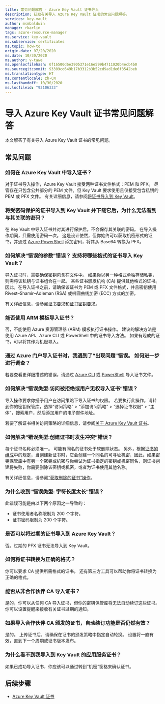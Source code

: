 ```yaml
---
title: 常见问题解答 - Azure Key Vault 证书导入
description: 获取有关导入 Azure Key Vault 证书的常见问题解答。
services: key-vault
author: msmbaldwin
manager: rkarlin
tags: azure-resource-manager
ms.service: key-vault
ms.subservice: certificates
ms.topic: how-to
origin.date: 07/20/2020
ms.date: 10/30/2020
ms.author: v-tawe
ms.openlocfilehash: 0f16500d6e3905371e16e599b4711020b4ecb4b0
ms.sourcegitcommit: 93309cd649b17b3312b3b52cd9ad1de6f3542beb
ms.translationtype: HT
ms.contentlocale: zh-CN
ms.lasthandoff: 10/30/2020
ms.locfileid: "93106333"
---
```

# <a name="importing-azure-key-vault-certificates-faq"></a>导入 Azure Key Vault 证书常见问题解答

本文解答了有关导入 Azure Key Vault 证书的常见问题。

## <a name="frequently-asked-questions"></a>常见问题

### <a name="how-can-i-import-a-certificate-in-azure-key-vault"></a>如何在 Azure Key Vault 中导入证书？

对于证书导入操作，Azure Key Vault 接受两种证书文件格式：PEM 和 PFX。 尽管存在只包含公共部分的 PEM 文件，但 Key Vault 要求使用且仅接受包含私钥的 PEM 或 PFX 文件。 有关详细信息，请参阅[将证书导入到 Key Vault](https://docs.microsoft.com/azure/key-vault/certificates/tutorial-import-certificate#import-a-certificate-to-key-vault)。

### <a name="after-i-import-a-password-protected-certificate-to-key-vault-and-then-download-it-why-cant-i-see-the-password-thats-associated-with-it"></a>将受密码保护的证书导入到 Key Vault 并下载它后，为什么无法看到与其关联的密码？
    
在 Key Vault 中导入证书并对其进行保护后，不会保存其关联的密码。 在导入操作期间，只需使用密码一次。 这是设计使然，但你始终可以获取机密形式的证书，并通过 [Azure PowerShell](https://social.technet.microsoft.com/wiki/contents/articles/37431.exporting-azure-app-service-certificates.aspx) 添加密码，将其从 Base64 转换为 PFX。

### <a name="how-can-i-resolve-a-bad-parameter-error-what-are-the-supported-certificate-formats-for-importing-to-key-vault"></a>如何解决“错误的参数”错误？ 支持将哪些格式的证书导入 Key Vault？

导入证书时，需要确保密钥包含在文件中。 如果你以另一种格式单独存储私钥，则需将该私钥与证书组合在一起。 某些证书颁发机构 (CA) 提供其他格式的证书。 因此，在导入证书之前，请确保该证书为 PEM 或 PFX 文件格式，并且密钥使用 Rivest–Shamir–Adleman (RSA) 或椭圆曲线加密 (ECC) 方式的加密。 

有关详细信息，请参阅[证书要求](https://docs.microsoft.com/azure/key-vault/certificates/certificate-scenarios#formats-of-import-we-support)和[证书密钥要求](https://docs.microsoft.com/azure/key-vault/keys/about-keys#cryptographic-protection)。

###  <a name="can-i-import-a-certificate-by-using-an-arm-template"></a>能否使用 ARM 模板导入证书？

否，不能使用 Azure 资源管理器 (ARM) 模板执行证书操作。 建议的解决方法是使用 Azure API、Azure CLI 或 PowerShell 中的证书导入方法。 如果有现成的证书，可以将其作为机密导入。

### <a name="when-i-import-a-certificate-via-the-azure-portal-i-get-a-something-went-wrong-error-how-can-i-investigate-further"></a>通过 Azure 门户导入证书时，我遇到了“出现问题”错误。 如何进一步进行调查？
    
若要查看更详细描述的错误，请通过 [Azure CLI](https://docs.microsoft.com/cli/azure/keyvault/certificate?view=azure-cli-latest#az-keyvault-certificate-import) 或 [PowerShell](https://docs.microsoft.com/powershell/module/azurerm.keyvault/import-azurekeyvaultcertificate?view=azurermps-6.13.0) 导入证书文件。

### <a name="how-can-i-resolve-error-type-access-denied-or-user-is-unauthorized-to-import-certificate"></a>如何解决“错误类型:访问被拒绝或用户无权导入证书”错误？
    
导入操作要求你授予用户在访问策略下导入证书的权限。 若要执行此操作，请转到你的密钥保管库，选择“访问策略” > “添加访问策略” > “选择证书权限” > “主体”，搜索用户，然后添加用户的电子邮件地址。    

若要了解证书相关访问策略的详细信息，请参阅[关于 Azure Key Vault 证书](https://docs.microsoft.com/azure/key-vault/certificates/about-certificates#certificate-access-control)。


### <a name="how-can-i-resolve-error-type-conflict-when-creating-a-certificate"></a>如何解决“错误类型:创建证书时发生冲突”错误？
    
每个证书名称必须唯一。 可能有同名的证书处于软删除状态。 另外，根据[证书的组成](https://docs.microsoft.com/azure/key-vault/certificates/about-certificates#composition-of-a-certificate)中的规定，当创建新证书时，它会创建一个同名的可寻址机密，因此，如果密钥保管库中有另一个密钥或机密与你尝试为证书指定的密钥或机密同名，则证书创建将失败，你需要删除该密钥或机密，或者为证书使用其他名称。 

有关详细信息，请参阅[“获取删除的证书”操作](https://docs.microsoft.com/rest/api/keyvault/getdeletedcertificate/getdeletedcertificate)。

### <a name="why-am-i-getting-error-type-char-length-is-too-long"></a>为什么收到“错误类型: 字符长度太长”错误？
此错误可能是由以下两个原因之一导致的：    
* 证书使用者名称限制为 200 个字符。
* 证书密码限制为 200 个字符。

### <a name="can-i-import-an-expired-certificate-to-azure-key-vault"></a>是否可以将过期的证书导入到 Azure Key Vault？
    
否。过期的 PFX 证书无法导入到 Key Vault。

### <a name="how-can-i-convert-my-certificate-to-the-proper-format"></a>如何将证书转换为正确的格式？

你可以要求 CA 提供所需格式的证书。 还有第三方工具可以帮助你将证书转换为正确的格式。

### <a name="can-i-import-certificates-from-non-partner-cas"></a>能否从非合作伙伴 CA 导入证书？
是的，你可以从任何 CA 导入证书，但你的密钥保管库将无法自动续订这些证书。 你可以设置提醒来接收有关证书过期的通知。

### <a name="if-i-import-a-certificate-from-a-partner-ca-will-the-autorenewal-feature-still-work"></a>如果导入合作伙伴 CA 颁发的证书，自动续订功能是否仍然有效？
是的。 上传证书后，请确保在证书的颁发策略中指定自动轮换。 设置将一直有效，直到下一个周期或证书版本发布。

### <a name="why-cant-i-see-the-app-service-certificate-that-i-imported-to-key-vault"></a>为什么看不到我导入到 Key Vault 的应用服务证书？ 
如果已成功导入证书，你应该可以通过转到“机密”窗格来确认证书。


## <a name="next-steps"></a>后续步骤

- [Azure Key Vault 证书](/key-vault/certificates/about-certificates)
